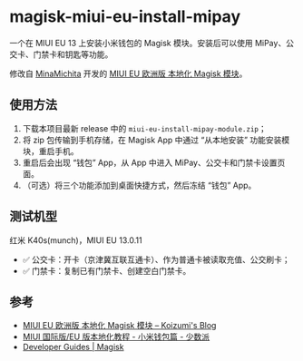 # magisk-miui-eu-install-mipay

一个在 MIUI EU 13 上安装小米钱包的 Magisk 模块。安装后可以使用 MiPay、公交卡、门禁卡和钥匙等功能。

修改自 [MinaMichita](https://github.com/MinaMichita) 开发的 [MIUI EU 欧洲版 本地化 Magisk 模块](https://blog.minamigo.moe/archives/184)。

## 使用方法

1. 下载本项目最新 release 中的 `miui-eu-install-mipay-module.zip`；
2. 将 zip 包传输到手机存储，在 Magisk App 中通过 “从本地安装” 功能安装模块，重启手机。
3. 重启后会出现 “钱包” App，从 App 中进入 MiPay、公交卡和门禁卡设置页面。
4. （可选）将三个功能添加到桌面快捷方式，然后冻结 “钱包” App。

## 测试机型

红米 K40s(munch)，MIUI EU 13.0.11

- ✅ 公交卡：开卡（京津冀互联互通卡）、作为普通卡被读取充值、公交刷卡；
- ✅ 门禁卡：复制已有门禁卡、创建空白门禁卡。

## 参考

- [MIUI EU 欧洲版 本地化 Magisk 模块 – Koizumi's Blog](https://blog.minamigo.moe/archives/184)
- [MIUI 国际版/EU 版本地化教程 \- 小米钱包篇 \- 少数派](https://sspai.com/post/60065)
- [Developer Guides \| Magisk](https://topjohnwu.github.io/Magisk/guides.html)
